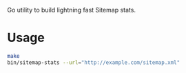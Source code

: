 Go utility to build lightning fast Sitemap stats.

# Usage

```bash
make
bin/sitemap-stats --url="http://example.com/sitemap.xml"
```
